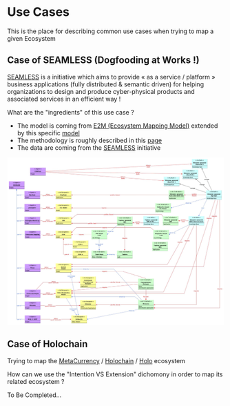 Use Cases
==
This is the place for describing common use cases when trying to map a given Ecosystem

Case of SEAMLESS (Dogfooding at Works !)
-

<a href="https://github.com/iPlumb3r/SEAMLESS">SEAMLESS</a> is a initiative which aims to provide « as a service / platform » business applications (fully distributed & semantic driven) for helping organizations to design and produce cyber-physical products and associated services in an efficient way !

What are the "ingredients" of this use case ?
* The model is coming from <a href="https://github.com/iPlumb3r/EcosystemMapping/blob/master/6_Ontologies/OWL-Ontology.md">E2M (Ecosystem Mapping Model)</a> extended by this specific <a href="https://github.com/iPlumb3r/EntangledBootstrap/tree/master/6_Ontologies">model</a>
* The methodology is roughly described in this <a href="https://github.com/iPlumb3r/EcosystemMapping/blob/master/1_Semantic/ReasonWhyA2-LevelModel_EN.md">page</a>
* The data are coming from the <a href="https://github.com/iPlumb3r/SEAMLESS">SEAMLESS</a> initiative

![UC_SEAMLESS](https://github.com/iPlumb3r/EcosystemMapping/blob/master/images/UC_SEAMLESS_2020-04-02.jpg)


Case of Holochain
-

Trying to map the <a href="https://www.topincs.com/EntangledBootstrap/1822">MetaCurrency</a> / <a href="https://www.topincs.com/EntangledBootstrap/1451">Holochain</a> / <a href="https://www.topincs.com/EntangledBootstrap/1701">Holo</a> ecosystem

How can we use the "Intention VS Extension" dichomony in order to map its related ecosystem ?

To Be Completed...
